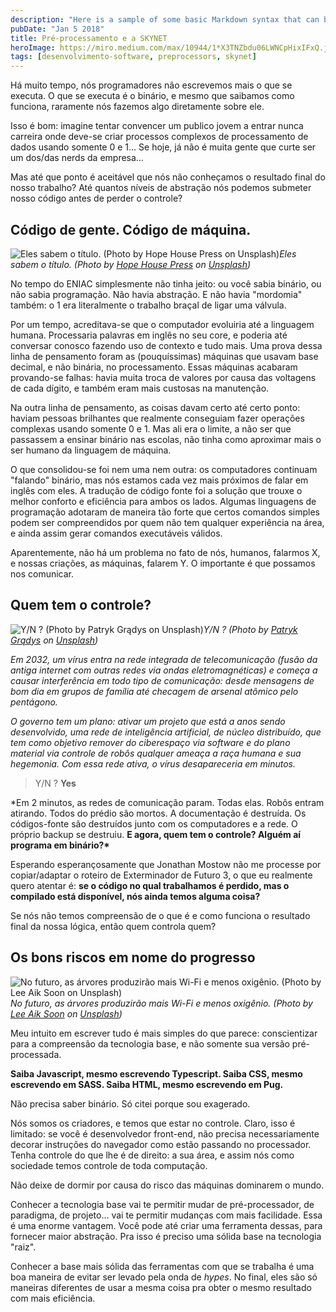 ```yaml
---
description: "Here is a sample of some basic Markdown syntax that can be used when writing Markdown content in Astro."
pubDate: "Jan 5 2018"
title: Pré-processamento e a SKYNET
heroImage: https://miro.medium.com/max/10944/1*X3TNZbdu06LWNCpHixIFxQ.jpeg
tags: [desenvolvimento-software, preprocessors, skynet]
---
```


Há muito tempo, nós programadores não escrevemos mais o que se executa. O que se executa é o binário, e mesmo que saibamos como funciona, raramente nós fazemos algo diretamente sobre ele.

Isso é bom: imagine tentar convencer um publico jovem a entrar nunca carreira onde deve-se criar processos complexos de processamento de dados usando somente 0 e 1… Se hoje, já não é muita gente que curte ser um dos/das nerds da empresa…

Mas até que ponto é aceitável que nós não conheçamos o resultado final do nosso trabalho? Até quantos níveis de abstração nós podemos submeter nosso código antes de perder o controle?

## Código de gente. Código de máquina.

![Eles sabem o título. (Photo by [Hope House Press](https://unsplash.com/photos/h3sAF1cVURw?utm_source=unsplash&utm_medium=referral&utm_content=creditCopyText) on [Unsplash](https://unsplash.com/?utm_source=unsplash&utm_medium=referral&utm_content=creditCopyText))](https://cdn-images-1.medium.com/max/4896/1*CSwBTz-Uyg2eiZajTPiB-g.jpeg)_Eles sabem o título. (Photo by [Hope House Press](https://unsplash.com/photos/h3sAF1cVURw?utm_source=unsplash&utm_medium=referral&utm_content=creditCopyText) on [Unsplash](https://unsplash.com/?utm_source=unsplash&utm_medium=referral&utm_content=creditCopyText))_

No tempo do ENIAC simplesmente não tinha jeito: ou você sabia binário, ou não sabia programação. Não havia abstração. E não havia "mordomia" também: o 1 era literalmente o trabalho braçal de ligar uma válvula.

Por um tempo, acreditava-se que o computador evoluiria até a linguagem humana. Processaria palavras em inglês no seu core, e poderia até conversar conosco fazendo uso de contexto e tudo mais. Uma prova dessa linha de pensamento foram as (pouquíssimas) máquinas que usavam base decimal, e não binária, no processamento. Essas máquinas acabaram provando-se falhas: havia muita troca de valores por causa das voltagens de cada dígito, e também eram mais custosas na manutenção.

Na outra linha de pensamento, as coisas davam certo até certo ponto: haviam pessoas brilhantes que realmente conseguiam fazer operações complexas usando somente 0 e 1. Mas ali era o limite, a não ser que passassem a ensinar binário nas escolas, não tinha como aproximar mais o ser humano da linguagem de máquina.

O que consolidou-se foi nem uma nem outra: os computadores continuam "falando" binário, mas nós estamos cada vez mais próximos de falar em inglês com eles. A tradução de código fonte foi a solução que trouxe o melhor conforto e eficiência para ambos os lados. Algumas linguagens de programação adotaram de maneira tão forte que certos comandos simples podem ser compreendidos por quem não tem qualquer experiência na área, e ainda assim gerar comandos executáveis válidos.

Aparentemente, não há um problema no fato de nós, humanos, falarmos X, e nossas criações, as máquinas, falarem Y. O importante é que possamos nos comunicar.

## Quem tem o controle?

![Y/N ? (Photo by [Patryk Grądys](https://unsplash.com/photos/4pPzKfd6BEg?utm_source=unsplash&utm_medium=referral&utm_content=creditCopyText) on [Unsplash](https://unsplash.com/?utm_source=unsplash&utm_medium=referral&utm_content=creditCopyText))](https://cdn-images-1.medium.com/max/10664/1*X3AZL38e8zWBeXpZXxW0lQ.jpeg)_Y/N ? (Photo by [Patryk Grądys](https://unsplash.com/photos/4pPzKfd6BEg?utm_source=unsplash&utm_medium=referral&utm_content=creditCopyText) on [Unsplash](https://unsplash.com/?utm_source=unsplash&utm_medium=referral&utm_content=creditCopyText))_

_Em 2032, um vírus entra na rede integrada de telecomunicação (fusão da antiga internet com outras redes via ondas eletromagnéticas) e começa a causar interferência em todo tipo de comunicação: desde mensagens de bom dia em grupos de família até checagem de arsenal atômico pelo pentágono._

_O governo tem um plano: ativar um projeto que está a anos sendo desenvolvido, uma rede de inteligência artificial, de núcleo distribuído, que tem como objetivo remover do ciberespaço via software e do plano material via controle de robôs qualquer ameaça a raça humana e sua hegemonia. Com essa rede ativa, o vírus desapareceria em minutos._

> Y/N ? **Yes**

\*Em 2 minutos, as redes de comunicação param. Todas elas. Robôs entram atirando. Todos do prédio são mortos. A documentação é destruída. Os códigos-fonte são destruídos junto com os computadores e a rede. O próprio backup se destruiu. **E agora, quem tem o controle? Alguém aí programa em binário?\***

Esperando esperançosamente que Jonathan Mostow não me processe por copiar/adaptar o roteiro de Exterminador de Futuro 3, o que eu realmente quero atentar é: **se o código no qual trabalhamos é perdido, mas o compilado está disponível, nós ainda temos alguma coisa?**

Se nós não temos compreensão de o que é e como funciona o resultado final da nossa lógica, então quem controla quem?

## Os bons riscos em nome do progresso

![No futuro, as árvores produzirão mais Wi-Fi e menos oxigênio. (Photo by [Lee Aik Soon](https://unsplash.com/photos/wkHYmPuvMnQ?utm_source=unsplash&utm_medium=referral&utm_content=creditCopyText) on [Unsplash](https://unsplash.com/?utm_source=unsplash&utm_medium=referral&utm_content=creditCopyText))](https://cdn-images-1.medium.com/max/9924/1*hgW7kaIKQCzwlIHD6TDgiw.jpeg)_No futuro, as árvores produzirão mais Wi-Fi e menos oxigênio. (Photo by [Lee Aik Soon](https://unsplash.com/photos/wkHYmPuvMnQ?utm_source=unsplash&utm_medium=referral&utm_content=creditCopyText) on [Unsplash](https://unsplash.com/?utm_source=unsplash&utm_medium=referral&utm_content=creditCopyText))_

Meu intuito em escrever tudo é mais simples do que parece: conscientizar para a compreensão da tecnologia base, e não somente sua versão pré-processada.

**Saiba Javascript, mesmo escrevendo Typescript. Saiba CSS, mesmo escrevendo em SASS. Saiba HTML, mesmo escrevendo em Pug.**

Não precisa saber binário. Só citei porque sou exagerado.

Nós somos os criadores, e temos que estar no controle. Claro, isso é limitado: se você é desenvolvedor front-end, não precisa necessariamente decorar instruções do navegador como estão passando no processador. Tenha controle do que lhe é de direito: a sua área, e assim nós como sociedade temos controle de toda computação.

Não deixe de dormir por causa do risco das máquinas dominarem o mundo.

Conhecer a tecnologia base vai te permitir mudar de pré-processador, de paradigma, de projeto… vai te permitir mudanças com mais facilidade. Essa é uma enorme vantagem. Você pode até criar uma ferramenta dessas, para fornecer maior abstração. Pra isso é preciso uma sólida base na tecnologia "raiz".

Conhecer a base mais sólida das ferramentas com que se trabalha é uma boa maneira de evitar ser levado pela onda de _hypes_. No final, eles são só maneiras diferentes de usar a mesma coisa pra obter o mesmo resultado com mais eficiência.
